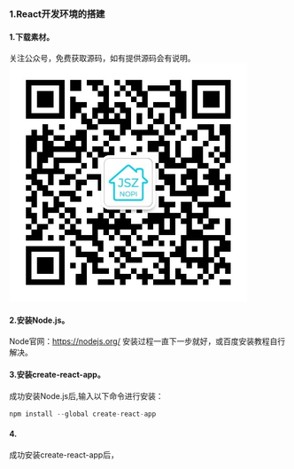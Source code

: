 ### 1.React开发环境的搭建
#### 1.下载素材。
关注公众号，免费获取源码，如有提供源码会有说明。
![title](https://raw.githubusercontent.com/JSZNopi/JSZImage/master/gitnote/2019/10/30/WXCODE-1572446034519.jpeg)

#### 2.安装Node.js。
Node官网：https://nodejs.org/
安装过程一直下一步就好，或百度安装教程自行解决。

#### 3.安装create-react-app。
成功安装Node.js后,输入以下命令进行安装：
```java
npm install --global create-react-app
```

#### 4.
成功安装create-react-app后，
